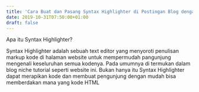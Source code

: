 ```yaml
---
title: 'Cara Buat dan Pasang Syntax Highlighter di Postingan Blog dengan CSS'
date: 2019-10-31T07:50:00+01:00
draft: false
---
```


  
  
  
Apa itu Syntax Highlighter?  
  
Syntax Highlighter adalah sebuah text editor yang menyoroti penulisan markup kode di halaman website untuk mempermudah pangunjung mengenali keseluruhan semua kodenya. Pada umumnya di termukan dalam blog niche tutorial seperti website ini. Bukan hanya itu Syntax Highlighter dapat merapikan kode dan membuat pengunjung dengan mudah bisa memberdakan mana yang kode HTML